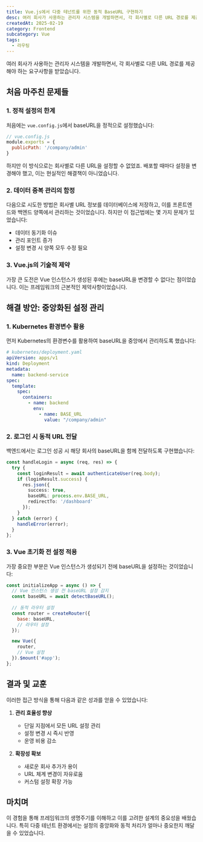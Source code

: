 ```yaml
---
title: Vue.js에서 다중 테넌트를 위한 동적 BaseURL 구현하기
desc: 여러 회사가 사용하는 관리자 시스템을 개발하면서, 각 회사별로 다른 URL 경로를 제공해야 하는 요구사항을 받았습니다.
createdAt: 2025-02-19
category: Frontend
subcategory: Vue
tags:
  - 라우팅
---
```



여러 회사가 사용하는 관리자 시스템을 개발하면서, 각 회사별로 다른 URL 경로를 제공해야 하는 요구사항을 받았습니다. 

## 처음 마주친 문제들

### 1. 정적 설정의 한계
처음에는 `vue.config.js`에서 baseURL을 정적으로 설정했습니다:

```javascript
// vue.config.js
module.exports = {
  publicPath: '/company/admin'
}
```

하지만 이 방식으로는 회사별로 다른 URL을 설정할 수 없었죠. 배포할 때마다 설정을 변경해야 했고, 이는 현실적인 해결책이 아니었습니다.

### 2. 데이터 중복 관리의 함정
다음으로 시도한 방법은 회사별 URL 정보를 데이터베이스에 저장하고, 이를 프론트엔드와 백엔드 양쪽에서 관리하는 것이었습니다. 하지만 이 접근법에는 몇 가지 문제가 있었습니다:

- 데이터 동기화 이슈
- 관리 포인트 증가
- 설정 변경 시 양쪽 모두 수정 필요

### 3. Vue.js의 기술적 제약
가장 큰 도전은 Vue 인스턴스가 생성된 후에는 baseURL을 변경할 수 없다는 점이었습니다. 이는 프레임워크의 근본적인 제약사항이었습니다.

## 해결 방안: 중앙화된 설정 관리

### 1. Kubernetes 환경변수 활용
먼저 Kubernetes의 환경변수를 활용하여 baseURL을 중앙에서 관리하도록 했습니다:

```yaml
# kubernetes/deployment.yaml
apiVersion: apps/v1
kind: Deployment
metadata:
  name: backend-service
spec:
  template:
    spec:
      containers:
        - name: backend
          env:
            - name: BASE_URL
              value: "/company/admin"
```

### 2. 로그인 시 동적 URL 전달
백엔드에서는 로그인 성공 시 해당 회사의 baseURL을 함께 전달하도록 구현했습니다:

```typescript
const handleLogin = async (req, res) => {
  try {
    const loginResult = await authenticateUser(req.body);
    if (loginResult.success) {
      res.json({
        success: true,
        baseURL: process.env.BASE_URL,
        redirectTo: '/dashboard'
      });
    }
  } catch (error) {
    handleError(error);
  }
};
```

### 3. Vue 초기화 전 설정 적용
가장 중요한 부분은 Vue 인스턴스가 생성되기 전에 baseURL을 설정하는 것이었습니다:

```javascript
const initializeApp = async () => {
  // Vue 인스턴스 생성 전 baseURL 설정 감지
  const baseURL = await detectBaseURL();
  
  // 동적 라우터 설정
  const router = createRouter({
    base: baseURL,
    // 라우터 설정
  });

  new Vue({
    router,
    // Vue 설정
  }).$mount('#app');
};
```

## 결과 및 교훈

이러한 접근 방식을 통해 다음과 같은 성과를 얻을 수 있었습니다:

1. **관리 효율성 향상**
   - 단일 지점에서 모든 URL 설정 관리
   - 설정 변경 시 즉시 반영
   - 운영 비용 감소

2. **확장성 확보**
   - 새로운 회사 추가가 용이
   - URL 체계 변경이 자유로움
   - 커스텀 설정 확장 가능

## 마치며

이 경험을 통해 프레임워크의 생명주기를 이해하고 이를 고려한 설계의 중요성을 배웠습니다. 특히 다중 테넌트 환경에서는 설정의 중앙화와 동적 처리가 얼마나 중요한지 깨달을 수 있었습니다.